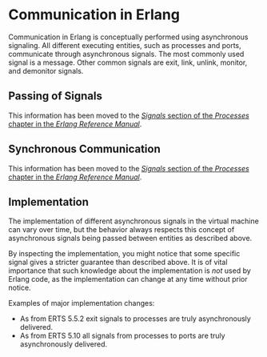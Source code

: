 <!--
%CopyrightBegin%

Copyright Ericsson AB 2023-2024. All Rights Reserved.

Licensed under the Apache License, Version 2.0 (the "License");
you may not use this file except in compliance with the License.
You may obtain a copy of the License at

    http://www.apache.org/licenses/LICENSE-2.0

Unless required by applicable law or agreed to in writing, software
distributed under the License is distributed on an "AS IS" BASIS,
WITHOUT WARRANTIES OR CONDITIONS OF ANY KIND, either express or implied.
See the License for the specific language governing permissions and
limitations under the License.

%CopyrightEnd%
-->
# Communication in Erlang

Communication in Erlang is conceptually performed using asynchronous signaling.
All different executing entities, such as processes and ports, communicate
through asynchronous signals. The most commonly used signal is a message. Other
common signals are exit, link, unlink, monitor, and demonitor signals.

## Passing of Signals

This information has been moved to the
[_Signals_ section of the _Processes_ chapter in the _Erlang Reference Manual_](`e:system:ref_man_processes.md#signal-delivery`).

## Synchronous Communication

This information has been moved to the
[_Signals_ section of the _Processes_ chapter in the _Erlang Reference Manual_](`e:system:ref_man_processes.md#sync-comm`).

## Implementation

The implementation of different asynchronous signals in the virtual machine can
vary over time, but the behavior always respects this concept of asynchronous
signals being passed between entities as described above.

By inspecting the implementation, you might notice that some specific signal
gives a stricter guarantee than described above. It is of vital importance that
such knowledge about the implementation is _not_ used by Erlang code, as the
implementation can change at any time without prior notice.

Examples of major implementation changes:

- As from ERTS 5.5.2 exit signals to processes are truly asynchronously
  delivered.
- As from ERTS 5.10 all signals from processes to ports are truly asynchronously
  delivered.
